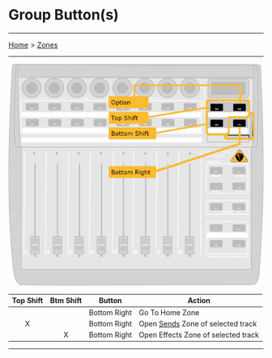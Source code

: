 # Group Button(s)

---

[Home](../) > [Zones](./)

---

![logo](../assets/zones-group.png)     

| Top Shift | Btm Shift | Button | Action |
|:---------:|:---------:|--------|--------|
|           |           | Bottom Right | Go To Home Zone |
| X         |           | Bottom Right | Open [Sends](./Sends.md) Zone of selected track |
|           | X         | Bottom Right | Open Effects Zone of selected track |

---
